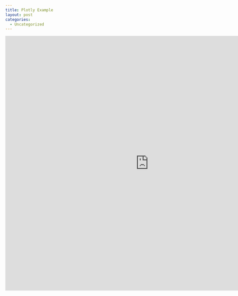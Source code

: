 ```yaml
---
title: Plotly Example
layout: post
categories:
  - Uncategorized
---
```


<iframe width="900" height="800" frameborder="0" scrolling="no" src="https://plot.ly/~DanielPNewman/2.embed"></iframe>